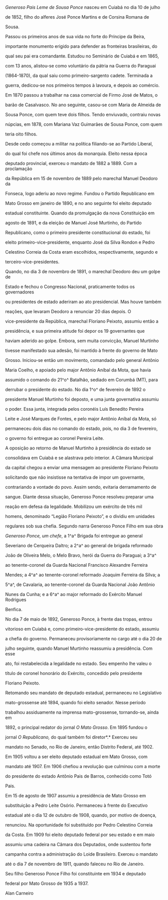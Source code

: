 

*Generoso Pais Leme de Sousa Ponce* nasceu em Cuiabá no dia 10 de julho

de 1852, filho do alferes José Ponce Martins e de Corsina Romana de

Sousa.



Passou os primeiros anos de sua vida no forte do Príncipe da Beira,

importante monumento erigido para defender as fronteiras brasileiras, do

qual seu pai era comandante. Estudou no Seminário de Cuiabá e em 1865,

com 13 anos, alistou-se como voluntário da pátria na Guerra do Paraguai

(1864-1870), da qual saiu como primeiro-sargento cadete. Terminada a

guerra, dedicou-se nos primeiros tempos à lavoura, e depois ao comércio.

Em 1870 passou a trabalhar na casa comercial de Firmo José de Matos, o

barão de Casalvasco. No ano seguinte, casou-se com Maria de Almeida de

Sousa Ponce, com quem teve dois filhos. Tendo enviuvado, contraiu novas

núpcias, em 1878, com Mariana Vaz Guimarães de Sousa Ponce, com quem

teria oito filhos.



Desde cedo começou a militar na política filiando-se ao Partido Liberal,

do qual foi chefe nos últimos anos da monarquia. Eleito nessa época

deputado provincial, exerceu o mandato de 1882 a 1889. Com a proclamação

da República em 15 de novembro de 1889 pelo marechal Manuel Deodoro da

Fonseca, logo aderiu ao novo regime. Fundou o Partido Republicano em

Mato Grosso em janeiro de 1890, e no ano seguinte foi eleito deputado

estadual constituinte. Quando da promulgação da nova Constituição em

agosto de 1891, e da eleição de Manuel José Murtinho, do Partido

Republicano, como o primeiro presidente constitucional do estado, foi

eleito primeiro-vice-presidente, enquanto José da Silva Rondon e Pedro

Celestino Correia da Costa eram escolhidos, respectivamente, segundo e

terceiro-vice-presidentes.



Quando, no dia 3 de novembro de 1891, o marechal Deodoro deu um golpe de

Estado e fechou o Congresso Nacional, praticamente todos os governadores

ou presidentes de estado aderiram ao ato presidencial. Mas houve também

reações, que levaram Deodoro a renunciar 20 dias depois. O

vice-presidente da República, marechal Floriano Peixoto, assumiu então a

presidência, e sua primeira atitude foi depor os 19 governantes que

haviam aderido ao golpe. Embora, sem muita convicção, Manuel Murtinho

tivesse manifestado sua adesão, foi mantido à frente do governo de Mato

Grosso. Iniciou-se então um movimento, comandado pelo general Antônio

Maria Coelho, e apoiado pelo major Antônio Aníbal da Mota, que havia

assumido o comando do 21^o^ Batalhão, sediado em Corumbá (MT), para

derrubar o presidente do estado. No dia 1^o^ de fevereiro de 1892 o

presidente Manuel Murtinho foi deposto, e uma junta governativa assumiu

o poder. Essa junta, integrada pelos coronéis Luís Benedito Pereira

Leite e José Marques de Fontes, e pelo major Antônio Aníbal da Mota, só

permaneceu dois dias no comando do estado, pois, no dia 3 de fevereiro,

o governo foi entregue ao coronel Pereira Leite.



A oposição ao retorno de Manuel Murtinho à presidência do estado se

consolidava em Cuiabá e se alastrava pelo interior. A Câmara Municipal

da capital chegou a enviar uma mensagem ao presidente Floriano Peixoto

solicitando que não insistisse na tentativa de impor um governante,

contrariando a vontade do povo. Assim sendo, evitaria derramamento de

sangue. Diante dessa situação, Generoso Ponce resolveu preparar uma

reação em defesa da legalidade. Mobilizou um exército de três mil

homens, denominado “Legião Floriano Peixoto”, e o dividiu em unidades

regulares sob sua chefia. Segundo narra Generoso Ponce Filho em sua obra

*Generoso Ponce, um chefe*, a 1^a^ Brigada foi entregue ao general

Severiano de Cerqueira Daltro; a 2^a^ ao general de brigada reformado

João de Oliveira Melo, o Melo Bravo, herói da Guerra do Paraguai; a 3^a^

ao tenente-coronel da Guarda Nacional Francisco Alexandre Ferreira

Mendes; a 4^a^ ao tenente-coronel reformado Joaquim Ferreira da Silva; a

5^a^, de Cavalaria, ao tenente-coronel da Guarda Nacional João Antônio

Nunes da Cunha; e a 6^a^ ao major reformado do Exército Manuel Rodrigues

Benfica.



No dia 7 de maio de 1892, Generoso Ponce, à frente das tropas, entrou

vitorioso em Cuiabá e, como primeiro-vice-presidente do estado, assumiu

a chefia do governo. Permaneceu provisoriamente no cargo até o dia 20 de

julho seguinte, quando Manuel Murtinho reassumiu a presidência. Com esse

ato, foi restabelecida a legalidade no estado. Seu empenho lhe valeu o

título de coronel honorário do Exército, concedido pelo presidente

Floriano Peixoto.



Retomando seu mandato de deputado estadual, permaneceu no Legislativo

mato-grossense até 1894, quando foi eleito senador. Nesse período

trabalhou assiduamente na imprensa mato-grossense, tornando-se, ainda em

1892, o principal redator do jornal *O Mato Grosso*. Em 1895 fundou o

jornal *O Republicano,* do qual também foi diretor*.* Exerceu seu

mandato no Senado, no Rio de Janeiro, então Distrito Federal, até 1902.

Em 1905 voltou a ser eleito deputado estadual em Mato Grosso, com

mandato até 1907. Em 1906 chefiou a revolução que culminou com a morte

do presidente do estado Antônio Pais de Barros, conhecido como Totó

Pais.



Em 15 de agosto de 1907 assumiu a presidência de Mato Grosso em

substituição a Pedro Leite Osório. Permaneceu à frente do Executivo

estadual até o dia 12 de outubro de 1908, quando, por motivo de doença,

renunciou. Na oportunidade foi substituído por Pedro Celestino Correia

da Costa. Em 1909 foi eleito deputado federal por seu estado e em maio

assumiu uma cadeira na Câmara dos Deputados, onde sustentou forte

campanha contra a administração do Loide Brasileiro. Exerceu o mandato

até o dia 7 de novembro de 1911, quando faleceu no Rio de Janeiro.



Seu filho Generoso Ponce Filho foi constituinte em 1934 e deputado

federal por Mato Grosso de 1935 a 1937.



Alan Carneiro



